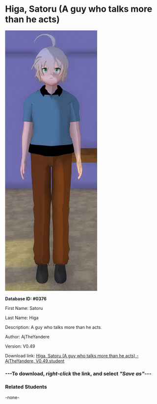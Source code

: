 # Higa, Satoru (A guy who talks more than he acts)

<img src="../../Files/Images/Higa, Satoru (A guy who talks more than he acts).png" title="Higa, Satoru (A guy who talks more than he acts) - AjTheYandere, V0.49">

**Database ID: #0376**

First Name: Satoru

Last Name: Higa

Description: A guy who talks more than he acts

Author: AjTheYandere

Version: V0.49

Download link: <a href="https://raw.githubusercontent.com/Arbiter1223/Daigaku-Gurashi-Custom-Students/master/Files/Student%20Files/Higa%2C%20Satoru%20(A%20guy%20who%20talks%20more%20than%20he%20acts)%20-%20AjTheYandere%2C%20V0.49.student">Higa, Satoru (A guy who talks more than he acts) - AjTheYandere, V0.49.student</a>

### ---**To download, _right-click_ the link, and select _"Save as"_**---

### Related Students

-none-
